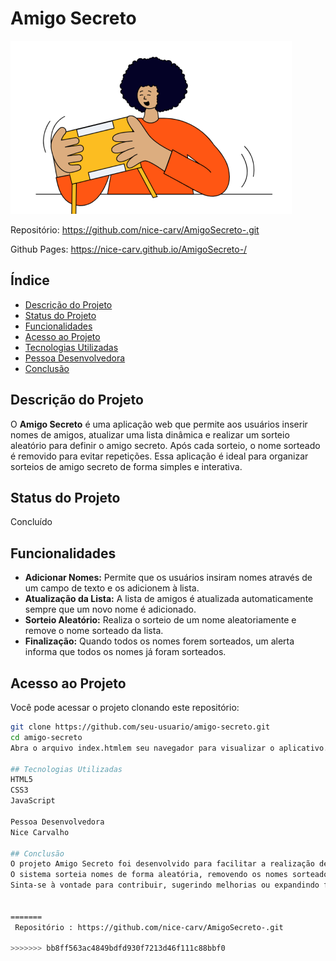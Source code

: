 # Amigo Secreto

![Imagem de Capa](assets/amigo-secreto.png)

Repositório: https://github.com/nice-carv/AmigoSecreto-.git

Github Pages: https://nice-carv.github.io/AmigoSecreto-/
 
## Índice 
- [Descrição do Projeto](#descrição-do-projeto)
- [Status do Projeto](#status-do-projeto)
- [Funcionalidades](#funcionalidades)
- [Acesso ao Projeto](#acesso-ao-projeto)
- [Tecnologias Utilizadas](#tecnologias-utilizadas)
- [Pessoa Desenvolvedora](#pessoa-desenvolvedor-do-projeto)
- [Conclusão](#conclusão)

## Descrição do Projeto
O **Amigo Secreto** é uma aplicação web que permite aos usuários inserir nomes de amigos, atualizar uma lista dinâmica e realizar um sorteio aleatório para definir o amigo secreto. Após cada sorteio, o nome sorteado é removido para evitar repetições. Essa aplicação é ideal para organizar sorteios de amigo secreto de forma simples e interativa.

## Status do Projeto
Concluído

## Funcionalidades
- **Adicionar Nomes:** Permite que os usuários insiram nomes através de um campo de texto e os adicionem à lista.
- **Atualização da Lista:** A lista de amigos é atualizada automaticamente sempre que um novo nome é adicionado.
- **Sorteio Aleatório:** Realiza o sorteio de um nome aleatoriamente e remove o nome sorteado da lista.
- **Finalização:** Quando todos os nomes forem sorteados, um alerta informa que todos os nomes já foram sorteados.

## Acesso ao Projeto
Você pode acessar o projeto clonando este repositório:
```bash
git clone https://github.com/seu-usuario/amigo-secreto.git
cd amigo-secreto
Abra o arquivo index.htmlem seu navegador para visualizar o aplicativo.

## Tecnologias Utilizadas
HTML5
CSS3
JavaScript

Pessoa Desenvolvedora
Nice Carvalho

## Conclusão
O projeto Amigo Secreto foi desenvolvido para facilitar a realização de sorteios de amigo secreto, oferecendo uma interface intuitiva e funcionalidades essenciais. O arquivo.js tem comentários para facilitar sua compreensão e lógica aplicada. 
O sistema sorteia nomes de forma aleatória, removendo os nomes sorteados para evitar repetições, e informa quando todos os nomes já foram sorteados. 
Sinta-se à vontade para contribuir, sugerindo melhorias ou expandindo funcionalidades.


=======
 Repositório : https://github.com/nice-carv/AmigoSecreto-.git
 
>>>>>>> bb8ff563ac4849bdfd930f7213d46f111c88bbf0
